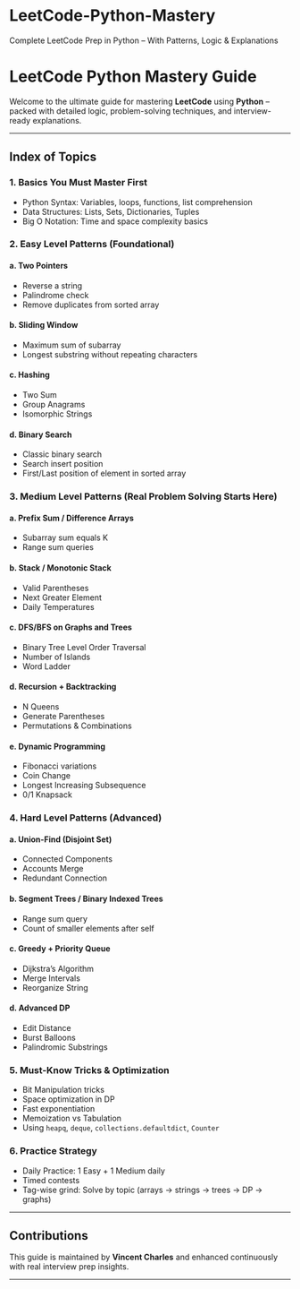 # LeetCode-Python-Mastery
Complete LeetCode Prep in Python – With Patterns, Logic &amp; Explanations

# LeetCode Python Mastery Guide

Welcome to the ultimate guide for mastering **LeetCode** using **Python** – packed with detailed logic, problem-solving techniques, and interview-ready explanations.

---

## Index of Topics

### 1. Basics You Must Master First
- Python Syntax: Variables, loops, functions, list comprehension
- Data Structures: Lists, Sets, Dictionaries, Tuples
- Big O Notation: Time and space complexity basics

### 2. Easy Level Patterns (Foundational)
#### a. Two Pointers
- Reverse a string
- Palindrome check
- Remove duplicates from sorted array

#### b. Sliding Window
- Maximum sum of subarray
- Longest substring without repeating characters

#### c. Hashing
- Two Sum
- Group Anagrams
- Isomorphic Strings

#### d. Binary Search
- Classic binary search
- Search insert position
- First/Last position of element in sorted array

### 3. Medium Level Patterns (Real Problem Solving Starts Here)
#### a. Prefix Sum / Difference Arrays
- Subarray sum equals K
- Range sum queries

#### b. Stack / Monotonic Stack
- Valid Parentheses
- Next Greater Element
- Daily Temperatures

#### c. DFS/BFS on Graphs and Trees
- Binary Tree Level Order Traversal
- Number of Islands
- Word Ladder

#### d. Recursion + Backtracking
- N Queens
- Generate Parentheses
- Permutations & Combinations

#### e. Dynamic Programming
- Fibonacci variations
- Coin Change
- Longest Increasing Subsequence
- 0/1 Knapsack

### 4. Hard Level Patterns (Advanced)
#### a. Union-Find (Disjoint Set)
- Connected Components
- Accounts Merge
- Redundant Connection

#### b. Segment Trees / Binary Indexed Trees
- Range sum query
- Count of smaller elements after self

#### c. Greedy + Priority Queue
- Dijkstra’s Algorithm
- Merge Intervals
- Reorganize String

#### d. Advanced DP
- Edit Distance
- Burst Balloons
- Palindromic Substrings

### 5. Must-Know Tricks & Optimization
- Bit Manipulation tricks
- Space optimization in DP
- Fast exponentiation
- Memoization vs Tabulation
- Using `heapq`, `deque`, `collections.defaultdict`, `Counter`

### 6. Practice Strategy
- Daily Practice: 1 Easy + 1 Medium daily
- Timed contests
- Tag-wise grind: Solve by topic (arrays → strings → trees → DP → graphs)

---

## Contributions
This guide is maintained by **Vincent Charles** and enhanced continuously with real interview prep insights.

---
